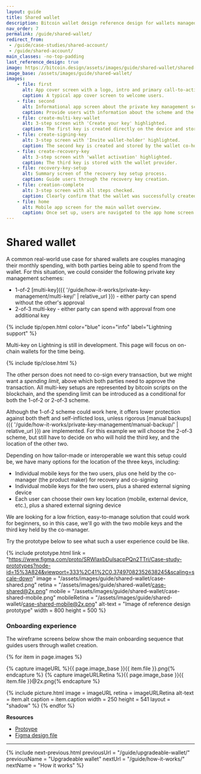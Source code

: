 ```yaml
---
layout: guide
title: Shared wallet
description: Bitcoin wallet design reference design for wallets managed together by multiple owners.
nav_order: 7
permalink: /guide/shared-wallet/
redirect_from:
 - /guide/case-studies/shared-account/
 - /guide/shared-account/
main_classes: -no-top-padding
last_reference_design: true
image: https://bitcoin.design/assets/images/guide/shared-wallet/shared-account-preview.jpg
image_base: /assets/images/guide/shared-wallet/
images:
    - file: first
      alt: App cover screen with a logo, intro and primary call-to-action.
      caption: A typical app cover screen to welcome users.
    - file: second
      alt: Informational app screen about the private key management scheme used.
      caption: Provide users with information about the scheme and the next steps they are about to take.
    - file: create-multi-key-wallet
      alt: 3-step screen with 'Create your key' highlighted.
      caption: The first key is created directly on the device and stored via automatic cloud backup.
    - file: create-signing-key
      alt: 3-step screen with 'Invite wallet-holder' highlighted.
      caption: The second key is created and stored by the wallet co-holder, which requires exchange of keys outside of the app.
    - file: create-recovery-key
      alt: 3-step screen with 'wallet activation' highlighted.
      caption: The third key is stored with the wallet provider.
    - file: recovery-key-setup
      alt: Summary screen of the recovery key setup process.
      caption: Guide users through the recovery key creation.
    - file: creation-complete
      alt: 3-step screen with all steps checked.
      caption: Clearly confirm that the wallet was successfully created.
    - file: home
      alt: Mobile app screen for the main wallet overview.
      caption: Once set up, users are navigated to the app home screen.
---
```


<!--

Editor's notes

Shared wallet reference design.

Illustration sources

https://www.figma.com/community/file/968416729557947210

-->

# Shared wallet

A common real-world use case for shared wallets are couples managing their monthly spending, with both parties being able to spend from the wallet. For this situation, we could consider the following private key management schemes:

- 1-of-2 [multi-key]({{ '/guide/how-it-works/private-key-management/multi-key/' | relative_url }}) - either party can spend without the other's approval
- 2-of-3 multi-key - either party can spend with approval from one additional key

{% include tip/open.html color="blue" icon="info" label="Lightning support" %}

Multi-key on Lightning is still in development. This page will focus on on-chain wallets for the time being.

{% include tip/close.html %}

The other person does not need to co-sign every transaction, but we might want a *spending limit*, above which both parties need to approve the transaction. All multi-key setups are represented by bitcoin scripts on the blockchain, and the spending limit can be introduced as a conditional for both the 1-of-2 or 2-of-3 scheme.

Although the 1-of-2 scheme could work here, it offers lower protection against both theft and self-inflicted loss, unless rigorous [manual backups]({{ '/guide/how-it-works/private-key-management/manual-backup/' | relative_url }}) are implemented. For this example we will choose the 2-of-3 scheme, but still have to decide on who will hold the third key, and the location of the other two.

Depending on how tailor-made or interoperable we want this setup could be, we have many options for the location of the three keys, including:

- Individual mobile keys for the two users, plus one held by the co-manager (the product maker) for recovery and co-signing
- Individual mobile keys for the two users, plus a shared external signing device
- Each user can choose their own key location (mobile, external device, etc.), plus a shared external signing device

We are looking for a low friction, easy-to-manage solution that could work for beginners, so in this case, we'll go with the two mobile keys and the third key held by the co-manager.

Try the prototype below to see what such a user experience could be like.

{% include prototype.html
   link = "https://www.figma.com/proto/SRWlaxbDulsacpPQn2TTri/Case-study-prototypes?node-id=15%3A824&viewport=333%2C41%2C0.37497082352638245&scaling=scale-down"
   image = "/assets/images/guide/shared-wallet/case-shared.png"
   retina = "/assets/images/guide/shared-wallet/case-shared@2x.png"
   mobile = "/assets/images/guide/shared-wallet/case-shared-mobile.png"
   mobileRetina = "/assets/images/guide/shared-wallet/case-shared-mobile@2x.png"
   alt-text = "Image of reference design prototype"
   width = 800
   height = 500
%}

### Onboarding experience

The wireframe screens below show the main onboarding sequence that guides users through wallet creation.

<div class="image-slide-gallery">

{% for item in page.images %}

{% capture imageURL %}{{ page.image_base }}{{ item.file }}.png{% endcapture %}
{% capture imageURLRetina %}{{ page.image_base }}{{ item.file }}@2x.png{% endcapture %}

{% include picture.html
   image = imageURL
   retina = imageURLRetina
   alt-text = item.alt
   caption = item.caption
   width = 250
   height = 541
   layout = "shadow"
%}
{% endfor %}

</div>

**Resources**
- [Protoype](https://www.figma.com/proto/SRWlaxbDulsacpPQn2TTri/Case-study-prototypes?node-id=15%3A824&viewport=333%2C41%2C0.37497082352638245&scaling=scale-down)
- [Figma design file](https://www.figma.com/file/SRWlaxbDulsacpPQn2TTri/Case-study-prototypes?node-id=15%3A822)

---

{% include next-previous.html
   previousUrl = "/guide/upgradeable-wallet/"
   previousName = "Upgradeable wallet"
   nextUrl = "/guide/how-it-works/"
   nextName = "How it works"
%}
